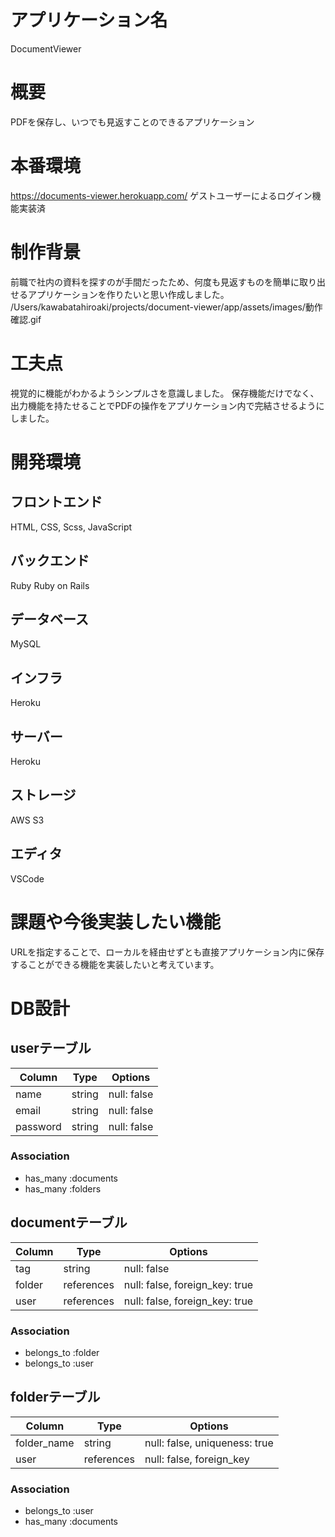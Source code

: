 # アプリケーション名
DocumentViewer

# 概要
PDFを保存し、いつでも見返すことのできるアプリケーション

# 本番環境
https://documents-viewer.herokuapp.com/
ゲストユーザーによるログイン機能実装済

# 制作背景
前職で社内の資料を探すのが手間だったため、何度も見返すものを簡単に取り出せるアプリケーションを作りたいと思い作成しました。
/Users/kawabatahiroaki/projects/document-viewer/app/assets/images/動作確認.gif

# 工夫点
視覚的に機能がわかるようシンプルさを意識しました。
保存機能だけでなく、出力機能を持たせることでPDFの操作をアプリケーション内で完結させるようにしました。

# 開発環境
## フロントエンド
HTML, CSS, Scss, JavaScript 

## バックエンド
Ruby Ruby on Rails

## データベース
MySQL

## インフラ
Heroku

## サーバー
Heroku

## ストレージ
AWS S3

## エディタ
VSCode

# 課題や今後実装したい機能
URLを指定することで、ローカルを経由せずとも直接アプリケーション内に保存することができる機能を実装したいと考えています。


# DB設計

## userテーブル

| Column    | Type   | Options     |
| --------- | ------ | ------------|
| name      | string | null: false |
| email     | string | null: false |
| password  | string | null: false |


### Association
- has_many :documents
- has_many :folders

## documentテーブル

| Column  | Type       | Options                        |
| ------- | ---------- | -------------------------------|
| tag     | string     | null: false                    |
| folder  | references | null: false, foreign_key: true |
| user    | references | null: false, foreign_key: true |


### Association
- belongs_to :folder
- belongs_to :user

## folderテーブル

| Column        | Type       | Options                       |
| ------------- | ---------- | ------------------------------|
| folder_name   | string     | null: false, uniqueness: true |
| user          | references | null: false, foreign_key      |


### Association
- belongs_to :user
- has_many   :documents





